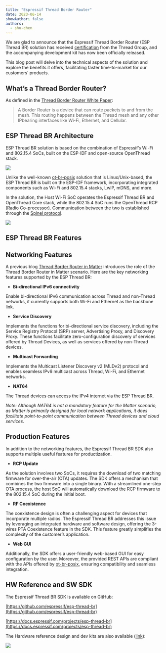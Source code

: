 ```yaml
---
title: "Espressif Thread Border Router"
date: 2023-06-14
showAuthor: false
authors: 
  - shu-chen
---
```

We are glad to announce that the Espressif Thread Border Router (ESP Thread BR) solution has received [certification](https://www.espressif.com/sites/default/files/Espressif%20Thread%20Border%20Router%20Thread%20V1.3%20Interoperability%20Certification_0.pdf) from the Thread Group, and the accompanying development kit has now been officially released.

This blog post will delve into the technical aspects of the solution and explore the benefits it offers, facilitating faster time-to-market for our customers’ products.

## What’s a Thread Border Router?

As defined in the [Thread Border Router White Paper](https://www.threadgroup.org/Portals/0/documents/support/ThreadBorderRouterWhitePaper_07192022_4001_1.pdf):

> A Border Router is a device that can route packets to and from the mesh. This routing happens between the Thread mesh and any other IPbearing interfaces like Wi-Fi, Ethernet, and Cellular.

## ESP Thread BR Architecture

ESP Thread BR solution is based on the combination of Espressif’s Wi-Fi and 802.15.4 SoCs, built on the ESP-IDF and open-source OpenThread stack.

![](https://miro.medium.com/v2/resize:fit:640/format:webp/1*6ueD7H5zTUwhZlfqsrf0Lw.png)

Unlike the well-known [ot-br-posix](https://github.com/openthread/ot-br-posix) solution that is Linux/Unix-based, the ESP Thread BR is built on the ESP-IDF framework, incorporating integrated components such as Wi-Fi and 802.15.4 stacks, LwIP, mDNS, and more.

In the solution, the Host Wi-Fi SoC operates the Espressif Thread BR and OpenThread Core stack, while the 802.15.4 SoC runs the OpenThread RCP (Radio Co-processor). Communication between the two is established through the [Spinel protocol](https://openthread.io/platforms/co-processor#spinel_protocol).

![](https://miro.medium.com/v2/resize:fit:640/format:webp/1*Ia8izsw9sc6BzWxlW383Jg.png)

## ESP Thread BR Features

## Networking Features

A previous blog [Thread Border Router in Matter](/matter-thread-border-router-in-matter-240838dc4779) introduces the role of the Thread Border Router in Matter scenario. Here are the key networking features supported by the ESP Thread BR:

- __Bi-directional IPv6 connectivity__ 

Enable bi-directional IPv6 communication across Thread and non-Thread networks, it currently supports both Wi-Fi and Ethernet as the backbone link.

- __Service Discovery__ 

Implements the functions for bi-directional service discovery, including the Service Registry Protocol (SRP) server, Advertising Proxy, and Discovery Proxy. These functions facilitate zero-configuration discovery of services offered by Thread Devices, as well as services offered by non-Thread devices.

- __Multicast Forwarding__ 

Implements the Multicast Listener Discovery v2 (MLDv2) protocol and enables seamless IPv6 multicast across Thread, Wi-Fi, and Ethernet networks.

- __NAT64__ 

The Thread devices can access the IPv4 internet via the ESP Thread BR.

*Note: Although NAT64 is not a mandatory feature for the Matter scenario, as Matter is primarily designed for local network applications, it does facilitate point-to-point communication between Thread devices and cloud services.*

## Production Features

In addition to the networking features, the Espressif Thread BR SDK also supports multiple useful features for productization.

- __RCP Update__ 

As the solution involves two SoCs, it requires the download of two matching firmware for over-the-air (OTA) updates. The SDK offers a mechanism that combines the two firmware into a single binary. With a streamlined one-step OTA process, the host SoC will automatically download the RCP firmware to the 802.15.4 SoC during the initial boot.

- __RF Coexistence__ 

The coexistence design is often a challenging aspect for devices that incorporate multiple radios. The Espressif Thread BR addresses this issue by leveraging an integrated hardware and software design, offering the 3-wires PTA Coexistence feature in the SDK. This feature greatly simplifies the complexity of the customer’s application.

- __Web GUI__ 

Additionally, the SDK offers a user-friendly web-based GUI for easy configuration by the user. Moreover, the provided REST APIs are compliant with the APIs offered by [ot-br-posix](https://github.com/openthread/ot-br-posix), ensuring compatibility and seamless integration.

## HW Reference and SW SDK

The Espressif Thread BR SDK is available on GitHub:

[https://github.com/espressif/esp-thread-br](https://github.com/espressif/esp-thread-br)

[https://docs.espressif.com/projects/esp-thread-br](https://docs.espressif.com/projects/esp-thread-br)

The Hardware reference design and dev kits are also available ([link](https://www.aliexpress.com/item/1005005688193617.html?spm=5261.ProductManageOnline.0.0.56162ddbyxG7Gb)):

![](https://miro.medium.com/v2/resize:fit:640/format:webp/1*A04EHQ-NGAFKMo4dBHNJjg.png)
